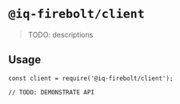 # `@iq-firebolt/client`

> TODO: descriptions

## Usage

```
const client = require('@iq-firebolt/client');

// TODO: DEMONSTRATE API
```
